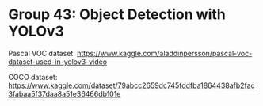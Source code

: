 # Group 43: Object Detection with YOLOv3 

Pascal VOC dataset: 
https://www.kaggle.com/aladdinpersson/pascal-voc-dataset-used-in-yolov3-video

COCO dataset: 
https://www.kaggle.com/dataset/79abcc2659dc745fddfba1864438afb2fac3fabaa5f37daa8a51e36466db101e


